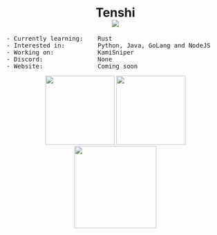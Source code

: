 <h1 align="center">
Tenshi<br />
<img src="https://komarev.com/ghpvc/?username=Tenshi147" />
</h1>

<pre>
- Currently learning:    Rust
- Interested in:         Python, Java, GoLang and NodeJS
- Working on:            KamiSniper
- Discord:               None
- Website:               Coming soon
</pre>

<p align="center">
<img height= "160" src="https://github-readme-stats.vercel.app/api?username=Tenshi147&show_icons=true&include_all_commits=true&theme=dark" />
<img height= "160" src="https://github-readme-stats.vercel.app/api/top-langs/?username=Tenshi147&layout=compact&theme=dark" />
<img height= "190" src="https://github-readme-streak-stats.herokuapp.com/?user=Tenshi147&theme=dark" />
</p>
